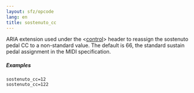 ```yaml
---
layout: sfz/opcode
lang: en
title: sostenuto_cc
---
```

ARIA extension used under the <[control](/headers/control)> header to reassign
the sostenuto pedal CC to a non-standard value. The default is 66, the standard
sustain pedal assignment in the MIDI specification.

##### Examples

```
sostenuto_cc=12
sostenuto_cc=122
```
